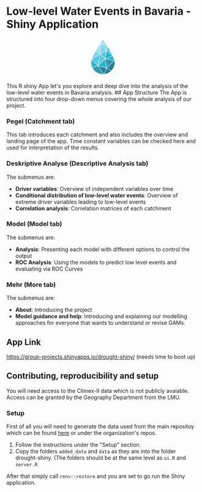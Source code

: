 # Low-level Water Events in Bavaria - Shiny Application
<p align="center">
<img src="drought-shiny/www/icon.png" width="100" height="100" class="center">
</p>
This R shiny App let's you explore and deep dive into the analysis of the low-level water events in Bavaria analysis.
## App Structure
The App is structured into four drop-down menus covering the whole analysis of our project.

### Pegel (Catchment tab)
This tab introduces each catchment and also includes the overview and landing page of the app. Time constant variables can be checked here and used for interpretation of the results.

### Deskriptive Analyse (Descriptive Analysis tab)
The submenus are:
* **Driver variables**: Overview of independent variables over time
* **Conditional distribution of low-level water events**: Overview of extreme driver variables leading to low-level events
* **Correlation analysis**: Correlation matrices of each catchment

### Model (Model tab)
The submenus are:
* **Analysis**: Presenting each model with different options to  control the output
* **ROC Analysis**: Using the models to predict low level events and evaluating via ROC Curves

### Mehr (More tab)
The submenus are:
* **About**: Introducing the project
* **Model guidance and help**: Introducing and explaining our modelling approaches for everyone that wants to understand or revise GAMs.

## App Link
https://group-projects.shinyapps.io/drought-shiny/ 
(needs time to boot up)

## Contributing, reproducibility and setup
You will need access to the Climex-II data which is not publicly avaiable. Access can be granted by the Geography Department from the LMU.
### Setup
First of all you will need to generate the data used from the main repositoy which can be found [here](https://github.com/StatPrak-Droughts/Drought-Project) or under the organization's repos.

1. Follow the instructions under the "Setup" section.
2. Copy the folders `added_data` and `data` as they are into the folder drought-shiny. (The folders should be at the same level as `ui.R` and `server.R`

After that simply call `renv::restore` and you are set to go run the Shiny application.



